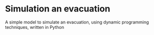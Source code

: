 # Simulation an evacuation
A simple model to simulate an evacuation, using dynamic programming techniques, written in Python
